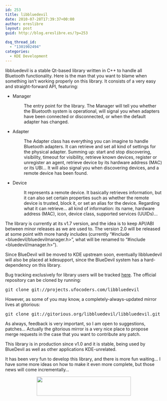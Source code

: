 ```yaml
---
id: 253
title: libbluedevil
date: 2010-07-28T17:39:37+00:00
author: ereslibre
layout: post
guid: http://blog.ereslibre.es/?p=253

dsq_thread_id:
  - "1301902494"
categories:
  - KDE Development
---
```

libbluedevil is a stable Qt-based library written in C++ to handle all Bluetooth functionality. Here is the man that you want to blame when something isn&#8217;t working properly on this library. It consists of a very easy and straight-forward API, featuring:

  * Manager

<p style="padding-left: 60px;">
  The entry point for the library. The Manager will tell you whether the Bluetooth system is operational, will signal you when adapters have been connected or disconnected, or when the default adapter has changed.
</p>

  * Adapter

<p style="padding-left: 60px;">
  The Adapter class has everything you can imagine to handle Bluetooth adapters. It can retrieve and set all kind of settings for the physical adapter. Summing up: start and stop discovering, visibility, timeout for visibility, retrieve known devices, register or unregister an agent, retrieve device by its hardware address (MAC) or its UBI&#8230; It will also signal you when discovering devices, and a remote device has been found.
</p>

  * Device

<p style="padding-left: 60px;">
  It represents a remote device. It basically retrieves information, but it can also set certain properties such as whether the remote device is trusted, block it, or set an alias for the device. Regarding what it can retrieve&#8230; all kind of information: its name, hardware address (MAC), icon, device class, supported services (UUIDs)&#8230;
</p>

The library is currently at its v1.7 version, and the idea is to keep API/ABI between minor releases as we are used to. The version 2.0 will be released at some point with more handy includes (currently &#8220;#include <bluedevil/bluedevilmanager.h>&#8221;, what will be renamed to &#8220;#include <bluedevil/manager.h>&#8221;).

Since BlueDevil will be moved to KDE upstream soon, eventually libbluedevil will also be placed at kdesupport, since the BlueDevil system has a hard-dependency on this library.

Bug tracking exclusively for library users will be tracked <a href="http://projects.ufocoders.com/projects/libbluedevil" target="_blank">here</a>. The official repository can be cloned by running:

<pre>git clone git://projects.ufocoders.com/libbluedevil</pre>

However, as some of you may know, a completely-always-updated mirror lives at gitorious:

<pre>git clone git://gitorious.org/libbluedevil/libbluedevil.git</pre>

As always, feedback is very important, so I am open to suggestions, patches&#8230; Actually the gitorious mirror is a very nice place to propose merge requests in the case that you want to contribute any patch.

This library is in production since v1.0 and it is stable, being used by BlueDevil as well as other applications KDE-unrelated.

It has been very fun to develop this library, and there is more fun waiting&#8230; I have some more ideas on how to make it even more complete, but those news will come incrementally&#8230;

<p style="text-align: center;">
  <a href="http://www.ufocoders.com" target="_blank"><img class="aligncenter" src="http://ufocoders.com/sites/all/themes/arthemia/logo.png" alt="" width="302" height="61" /></a>
</p>